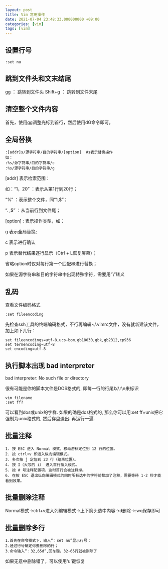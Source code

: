 ```yaml
---
layout: post
title: Vim 常用操作
date: 2021-07-04 23:48:33.000000000 +09:00
categories: [vim]
tags: [vim]
---
```

## 设置行号

```
:set nu
```

## 跳到文件头和文末结尾

gg ： 跳转到文件头 Shift+g ： 跳转到文件末尾

## 清空整个文件内容

首先，使用gg调整光标到首行，然后使用dG命令即可。

## 全局替换

```
:[addr]s/源字符串/目的字符串/[option]  #s表示替换操作
如：
:%s/源字符串/目的字符串/c
:%s/源字符串/目的字符串/g
```

[addr] 表示检索范围：

如：“1，20” ：表示从第1行到20行；

“%” ：表示整个文件，同“1,$”；

“. ,$” ：从当前行到文件尾；

[option] : 表示操作类型，如：

g 表示全局替换;

c 表示进行确认

p 表示替代结果逐行显示（Ctrl + L恢复屏幕）；

省略option时仅对每行第一个匹配串进行替换；

如果在源字符串和目的字符串中出现特殊字符，需要用”\”转义

## 乱码

查看文件编码格式

```
:set fileencoding
```

先检查ssh工具的终端编码格式，不行再编辑~/.vimrc文件，没有就新建该文件，加上如下几行：

```
set fileencodings=utf-8,ucs-bom,gb18030,gbk,gb2312,cp936
set termencoding=utf-8
set encoding=utf-8
```

## 执行脚本出现 bad interpreter

bad interpreter: No such file or directory

很有可能是你的脚本文件是DOS格式的, 即每一行的行尾以\r\n来标识

```
vim filename 
:set ff? 
```

可以看到dos或unix的字样. 如果的确是dos格式的, 那么你可以用:set ff=unix把它强制为unix格式的, 然后存盘退出. 再运行一遍.



## 批量注释

```
1. 按 ESC 进入 Normal 模式，移动游标定位到 12 行的位置。
2. 按 ctrl+v 即进入纵向编辑模式。
3. 多次按 j 定位到 23 行（结束位置）。
4. 按 I（大写的 i） 进入首行插入模式。
5. 按 # 号注释配置项，这时首行会被注释掉。
6. 在按 ESC 退出纵向编辑模式的同时所有选中的字符前都加了注释，需要等待 1-2 秒才能看到效果。
```

## 批量删除注释

Normal模式->ctrl+v进入列编辑模式->上下箭头选中内容->d删除->:wq保存即可

## 批量删除多行

```
1.首先在命令模式下，输入“：set nu”显示行号；
2.通过行号确定你要删除的行；
3.命令输入“：32,65d”,回车键，32-65行就被删除了
```

如果无意中删除错了，可以使用‘u’键恢复
